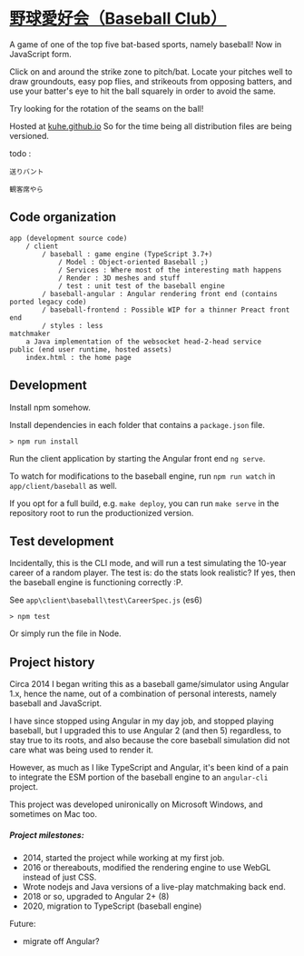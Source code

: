 [野球愛好会（Baseball Club）](http://kuhe.github.io)
===============

A game of one of the top five bat-based sports, namely baseball! Now in JavaScript form.

Click on and around the strike zone to pitch/bat. Locate your pitches well to draw groundouts, easy pop flies,
and strikeouts from opposing batters, and use your batter's eye to hit the ball squarely in order to avoid the same.

Try looking for the rotation of the seams on the ball!

Hosted at [kuhe.github.io](http://kuhe.github.io)
So for the time being all distribution files are being versioned.

todo :

    送りバント
    
    観客席やら


## Code organization

    app (development source code)
        / client
            / baseball : game engine (TypeScript 3.7+)
                / Model : Object-oriented Baseball ;)
                / Services : Where most of the interesting math happens
                / Render : 3D meshes and stuff
                / test : unit test of the baseball engine
            / baseball-angular : Angular rendering front end (contains ported legacy code)
            / baseball-frontend : Possible WIP for a thinner Preact front end
            / styles : less
    matchmaker
        a Java implementation of the websocket head-2-head service
    public (end user runtime, hosted assets)
        index.html : the home page


## Development

Install npm somehow.

Install dependencies in each folder that contains a `package.json` file.

    > npm run install
    
Run the client application by starting the Angular front end `ng serve`.

To watch for modifications to the baseball engine, run `npm run watch` in `app/client/baseball` as well.

If you opt for a full build, e.g. `make deploy`, you can run `make serve` in the repository
root to run the productionized version.

## Test development

Incidentally, this is the CLI mode, and will run a test simulating the 10-year career of a random player.
The test is: do the stats look realistic? If yes, then the baseball engine is functioning correctly :P.

See `app\client\baseball\test\CareerSpec.js` (es6)

    > npm test

Or simply run the file in Node.

## Project history

Circa 2014 I began writing this as a baseball game/simulator using Angular 1.x, hence the name,
out of a combination of personal interests, namely baseball and JavaScript.

I have since stopped using Angular in my day job, and stopped playing baseball,
but I upgraded this to use Angular 2 (and then 5) regardless, to stay true to its roots, and also
because the core baseball simulation did not care what was being used to render it.

However, as much as I like TypeScript and Angular, it's been kind of a pain to integrate the ESM portion of the
baseball engine to an `angular-cli` project.

This project was developed unironically on Microsoft Windows, and sometimes on Mac too.

##### Project milestones:

- 2014, started the project while working at my first job.
- 2016 or thereabouts, modified the rendering engine to use WebGL instead of just CSS.
- Wrote nodejs and Java versions of a live-play matchmaking back end.
- 2018 or so, upgraded to Angular 2+ (8)
- 2020, migration to TypeScript (baseball engine)

Future:

- migrate off Angular?
